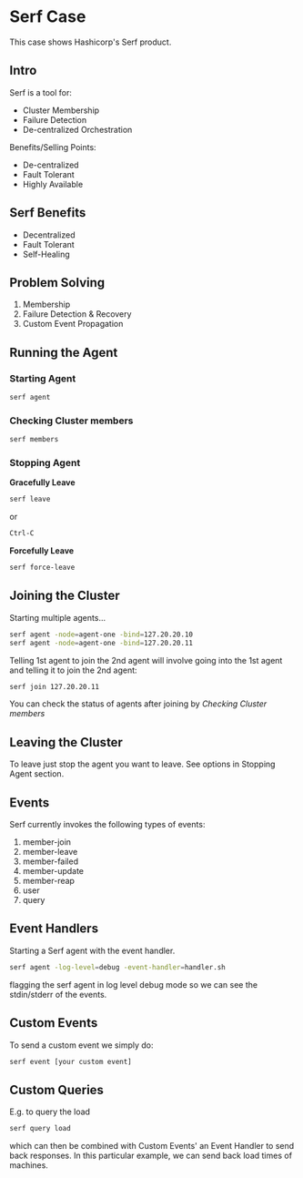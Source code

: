 # Serf Case

This case shows Hashicorp's Serf product. 

## Intro

Serf is a tool for:

- Cluster Membership
- Failure Detection
- De-centralized Orchestration

Benefits/Selling Points:

+ De-centralized
+ Fault Tolerant
+ Highly Available

## Serf Benefits

- Decentralized
- Fault Tolerant
- Self-Healing

## Problem Solving

1. Membership
2. Failure Detection & Recovery
3. Custom Event Propagation

## Running the Agent

### Starting Agent

```bash
serf agent
```

### Checking Cluster members

```bash
serf members
```

### Stopping Agent

__Gracefully Leave__
```bash
serf leave
```

or 

```bash
Ctrl-C
```

__Forcefully Leave__
```bash
serf force-leave
```

## Joining the Cluster

Starting multiple agents...

```bash
serf agent -node=agent-one -bind=127.20.20.10
serf agent -node=agent-one -bind=127.20.20.11
```

Telling 1st agent to join the 2nd agent will involve going into the 1st agent and telling it to join the 2nd agent:

```bash
serf join 127.20.20.11
```

You can check the status of agents after joining by _Checking Cluster members_

## Leaving the Cluster

To leave just stop the agent you want to leave. See options in Stopping Agent section.

## Events

Serf currently invokes the following types of events:

1. member-join
2. member-leave
3. member-failed
4. member-update
5. member-reap
6. user
7. query

## Event Handlers

Starting a Serf agent with the event handler.

```bash
serf agent -log-level=debug -event-handler=handler.sh
```

flagging the serf agent in log level debug mode so we can see the stdin/stderr of the events.

## Custom Events

To send a custom event we simply do:

```bash
serf event [your custom event]
```

## Custom Queries

E.g. to query the load 

```bash
serf query load
```

which can then be combined with Custom Events' an Event Handler to send back responses. In this particular example, we can send back load times of machines.
